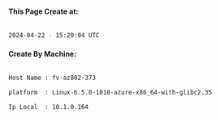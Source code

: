 
   
#### This Page Create at:

```bash

2024-04-22 - 15:20:04 UTC

```

#### Create By Machine:

```bash

Host Name : fv-az802-373

platform  : Linux-6.5.0-1018-azure-x86_64-with-glibc2.35

Ip Local  : 10.1.0.164

```


